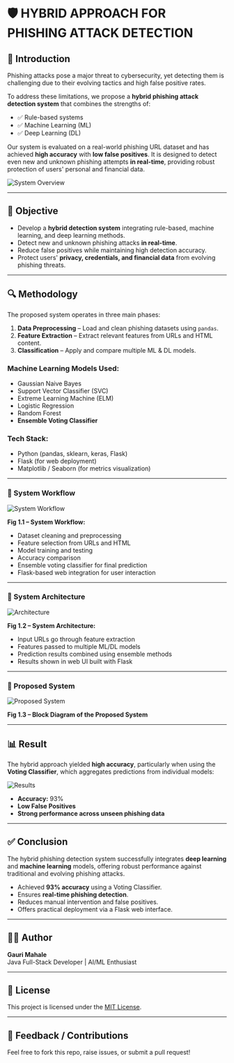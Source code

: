 # 🛡️ HYBRID APPROACH FOR PHISHING ATTACK DETECTION

## 📌 Introduction

Phishing attacks pose a major threat to cybersecurity, yet detecting them is challenging due to their evolving tactics and high false positive rates.

To address these limitations, we propose a **hybrid phishing attack detection system** that combines the strengths of:

- ✅ Rule-based systems
- ✅ Machine Learning (ML)
- ✅ Deep Learning (DL)

Our system is evaluated on a real-world phishing URL dataset and has achieved **high accuracy** with **low false positives**. It is designed to detect even new and unknown phishing attempts **in real-time**, providing robust protection of users' personal and financial data.

![System Overview](https://github.com/GauriMahale/HYBRID-APPROACHES-FOR-PHISHING-ATTACK-DETECTION/assets/84667768/96e5e4e6-678c-4e3f-bc48-57116ecbfa98)

---

## 🎯 Objective

- Develop a **hybrid detection system** integrating rule-based, machine learning, and deep learning methods.
- Detect new and unknown phishing attacks **in real-time**.
- Reduce false positives while maintaining high detection accuracy.
- Protect users' **privacy, credentials, and financial data** from evolving phishing threats.

---

## 🔍 Methodology

The proposed system operates in three main phases:

1. **Data Preprocessing** – Load and clean phishing datasets using `pandas`.
2. **Feature Extraction** – Extract relevant features from URLs and HTML content.
3. **Classification** – Apply and compare multiple ML & DL models.

### Machine Learning Models Used:
- Gaussian Naive Bayes
- Support Vector Classifier (SVC)
- Extreme Learning Machine (ELM)
- Logistic Regression
- Random Forest
- **Ensemble Voting Classifier**

### Tech Stack:
- Python (pandas, sklearn, keras, Flask)
- Flask (for web deployment)
- Matplotlib / Seaborn (for metrics visualization)

---

### 🧠 System Workflow

![System Workflow](https://github.com/GauriMahale/HYBRID-APPROACHES-FOR-PHISHING-ATTACK-DETECTION/assets/84667768/d9dbfb00-9ca5-49eb-80cd-991dc3d25c7f)

**Fig 1.1 – System Workflow:**

- Dataset cleaning and preprocessing
- Feature selection from URLs and HTML
- Model training and testing
- Accuracy comparison
- Ensemble voting classifier for final prediction
- Flask-based web integration for user interaction

---

### 🧩 System Architecture

![Architecture](https://github.com/GauriMahale/HYBRID-APPROACHES-FOR-PHISHING-ATTACK-DETECTION/assets/84667768/a4b9a30e-4934-4b6a-83ed-1865e8bb6927)

**Fig 1.2 – System Architecture:**

- Input URLs go through feature extraction
- Features passed to multiple ML/DL models
- Prediction results combined using ensemble methods
- Results shown in web UI built with Flask

---

### 🔬 Proposed System

![Proposed System](https://github.com/GauriMahale/HYBRID-APPROACHES-FOR-PHISHING-ATTACK-DETECTION/assets/84667768/c97e4eaf-42c0-4551-9ce2-b56119f849d6)

**Fig 1.3 – Block Diagram of the Proposed System**

---

## 📊 Result

The hybrid approach yielded **high accuracy**, particularly when using the **Voting Classifier**, which aggregates predictions from individual models:

![Results](https://github.com/GauriMahale/HYBRID-APPROACHES-FOR-PHISHING-ATTACK-DETECTION/assets/84667768/2e415ac5-9484-4ac9-9ef9-277b65d4a662)

- **Accuracy:** 93%
- **Low False Positives**
- **Strong performance across unseen phishing data**

---

## ✅ Conclusion

The hybrid phishing detection system successfully integrates **deep learning** and **machine learning** models, offering robust performance against traditional and evolving phishing attacks.

- Achieved **93% accuracy** using a Voting Classifier.
- Ensures **real-time phishing detection**.
- Reduces manual intervention and false positives.
- Offers practical deployment via a Flask web interface.

---

## 👨‍💻 Author

**Gauri Mahale**  
Java Full-Stack Developer | AI/ML Enthusiast  

---

## 📄 License

This project is licensed under the [MIT License](LICENSE).

---

## 💬 Feedback / Contributions

Feel free to fork this repo, raise issues, or submit a pull request!

